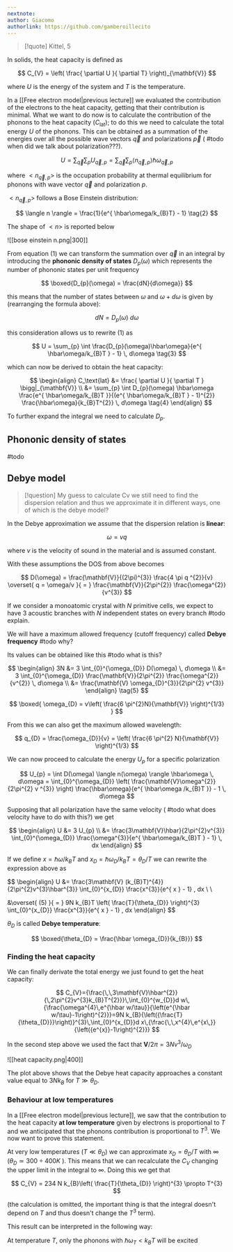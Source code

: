 ```yaml
---
nextnote: 
author: Giacomo
authorlink: https://github.com/gamberoillecito
---
```

>[!quote] Kittel, 5

In solids, the heat capacity is defined as 

$$
C_{V} = \left( \frac{ \partial U }{ \partial T}  \right)_{\mathbf{V}}
$$

where $U$ is the energy of the system and $T$ is the temperature.

In a [[Free electron model|previous lecture]] we evaluated the contribution of the electrons to the heat capacity, getting that their contribution is minimal. What we want to do now is to calculate the contribution of the phonons to the heat capacity ($C_\text{lat}$); to do this we need to calculate the total energy $U$ of the phonons. This can be obtained as a summation of the energies over all the possible wave vectors $\vec{q}$ and polarizations $\vec{p}$ ( #todo when did we talk about polarization???). 

$$
U = \sum_{\vec{q}} \sum_{p} U_{\vec{q},p} = \sum_{\vec{q}} \sum_{p} \langle n_{\vec{q},p} \rangle \hbar \omega_{\vec{q},p} \tag{1}
$$

where $<n_{\vec{q},p}>$ is the occupation probability at thermal equilibrium for phonons with wave vector $\vec{q}$ and polarization $p$. 

$<n_{\vec{q}, p}>$ follows a Bose Einstein distribution: 

$$
\langle n \rangle = \frac{1}{e^{ \hbar\omega/k_{B}T} - 1} \tag{2}
$$

The shape of $<n>$ is reported below


![[bose einstein n.png|300]]

From equation $(1)$ we can transform the summation over $\vec{q}$ in an integral by introducing the **phononic density of states** $D_{p}(\omega)$ which represents the number of phononic states per unit frequency 

$$
\boxed{D_{p}(\omega) = \frac{dN}{d\omega}}
$$

this means that the number of states between $\omega$ and $\omega + d\omega$ is given by (rearranging the formula above): 

$$
dN = D_{p}(\omega) ~d\omega
$$

this consideration allows us to rewrite $(1)$ as 

$$
U = \sum_{p} \int \frac{D_{p}(\omega)\hbar\omega}{e^{ \hbar\omega/k_{B}T } - 1} \, d\omega \tag{3}
$$

which can now be derived to obtain the heat capacity: 

$$
\begin{align}
C_\text{lat} &= \frac{ \partial U }{ \partial T } \bigg|_{\mathbf{V}}  \\
&= \sum_{p} \int D_{p}(\omega) \hbar\omega \frac{e^{ \hbar\omega/k_{B}T }}{(e^{ \hbar\omega/k_{B}T } - 1)^{2}} \frac{\hbar\omega}{k_{B}T^{2}} \, d\omega \tag{4}
\end{align}
$$

To further expand the integral we need to calculate $D_{p}$.

## Phononic density of states

#todo 

## Debye model 

>[!question] My guess
>to calculate Cv we still need to find the dispersion relation and thus we approximate it in different ways, one of which is the debye model?


In the Debye approximation we assume that the dispersion relation is **linear**: 

$$
\omega = v q
$$

where $v$ is the velocity of sound in the material and is assumed constant.

With these assumptions the DOS from above becomes 

$$
D(\omega) = \frac{\mathbf{V}}{(2\pi)^{3}} \frac{4 \pi q ^{2}}{v} \overset{ q = \omega/v }{ = } \frac{\mathbf{V}}{2\pi^{2}} \frac{\omega^{2}}{v^{3}}
$$

If we consider a monoatomic crystal with $N$ primitive cells, we expect to have 3 acoustic branches with $N$ independent states on every branch #todo  explain.

We will have a maximum allowed frequency (cutoff frequency) called **Debye frequency** #todo why?

Its values can be obtained like this #todo what is this?

$$
\begin{align}
3N &= 3 \int_{0}^{\omega_{D}}  D(\omega) \, d\omega  \\
&= 3 \int_{0}^{\omega_{D}} \frac{\mathbf{V}}{2\pi^{2}} \frac{\omega^{2}}{v^{2}} \, d\omega  \\
&= \frac{\mathbf{V} \omega_{D}^{3}}{2\pi^{2} v^{3}}
\end{align} \tag{5}
$$

$$
\boxed{ \omega_{D} = v\left( \frac{6 \pi^{2}N}{\mathbf{V}} \right)^{1/3} }
$$

From this we can also get the maximum allowed wavelength: 

$$
q_{D} = \frac{\omega_{D}}{v} = \left( \frac{6 \pi^{2} N}{\mathbf{V}} \right)^{1/3}
$$

We can now proceed to calculate the energy $U_{p}$ for a specific polarization 

$$
U_{p} = \int D(\omega) \langle n(\omega) \rangle  \hbar\omega \, d\omega = \int_{0}^{\omega_{D}} \left( \frac{\mathbf{V}\omega^{2}}{2\pi^{2} v ^{3}} \right) \frac{\hbar\omega}{e^{ \hbar\omega /k_{B}T }} - 1 \, d\omega 
$$

Supposing that all polarization have the same velocity ( #todo what does velocity have to do with this?) we get 

$$
\begin{align}
U &= 3 U_{p} \\
&= \frac{3\mathbf{V}\hbar}{2\pi^{2}v^{3}} \int_{0}^{\omega_{D}}  \frac{\omega^{3}}{e^{ \hbar\omega/k_{B}T } - 1} \, dx 
\end{align}
$$

If we define $x = \hbar\omega/k_{B}T$ and $x_{D} = \hbar\omega_{D}/k_{B}T = \theta_{D} /T$ we can rewrite the expression above as 

$$
\begin{align}
U &= \frac{3\mathbf{V} (k_{B}T)^{4}}{2\pi^{2}v^{3}\hbar^{3}} \int_{0}^{x_{D}} \frac{x^{3}}{e^{ x } - 1} \, dx  \\ \\

&\overset{ (5) }{ = } 9N k_{B}T \left( \frac{T}{\theta_{D}} \right)^{3} \int_{0}^{x_{D}} \frac{x^{3}}{e^{ x } - 1}  \, dx 
\end{align} 
$$

$\theta_{D}$ is called **Debye temperature**: 

$$
\boxed{\theta_{D} =  \frac{\hbar \omega_{D}}{k_{B}}}
$$

### Finding the heat capacity

We can finally derivate the total energy we just found to get the heat capacity:

$$
C_{V}={\frac{\,\,3\mathbf{V}\hbar^{2}}{\,2\pi^{2}v^{3}k_{B}T^{2}}}\,\int_{0}^{w_{D}}d w\,{\frac{\omega^{4}\,e^{\hbar w/\tau}}{\left(e^{\hbar w/\tau}-1\right)^{2}}}=9N k_{B}{\left({\frac{T}{\theta_{D}}}\right)}^{3}\,\int_{0}^{x_{D}}d x\,{\frac{\,\,x^{4}\,e^{x\,}}{\left({e^{x}}-1\right)^{2}}}
$$

In the second step above we used the fact that $\mathbf{V} / 2\pi = 3Nv^{3} /\omega_{D}$

![[heat capacity.png|400]]

The plot above shows that the Debye heat capacity approaches a constant value equal to $3N k_{B}$ for $T \gg \theta_{D}$.


### Behaviour at low temperatures

In a [[Free electron model|previous lecture]], we saw that the contribution to the heat capacity **at low temperature** given by electrons is proportional to $T$ and we anticipated that the phonons contribution is proportional to $T^{3}$. We now want to prove this statement.

At very low temperatures ($T \ll \theta_{D}$) we can approximate $x_{D} = \theta_{D}/T$ with $\infty$ ($\theta_{D} \simeq 300 \div 400 K$ ). This means that we can recalculate the $C_{V}$ changing the upper limit in the integral to $\infty$. Doing this we get that 

$$
C_{V} = 234 N k_{B}\left( \frac{T}{\theta_{D}} \right)^{3} \propto T^{3}
$$

(the calculation is omitted, the important thing is that the integral doesn't depend on $T$ and thus doesn't change the $T^{3}$ term).


This result can be interpreted in the following way:

At temperature $T$, only the phonons with $\hbar \omega_{T} < k_{B}T$ will be excited